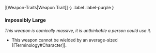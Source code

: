 
[[Weapon-Traits|Weapon Trait]]
{: .label .label-purple }

### Impossibly Large
*This weapon is comically massive, it is unthinkable a person could use it.*
* This weapon cannot be wielded by an average-sized [[Terminology#Character]].